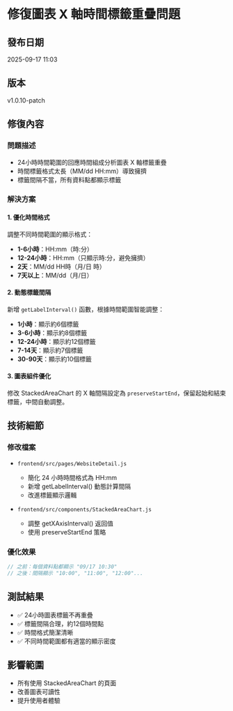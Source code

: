 # 修復圖表 X 軸時間標籤重疊問題

## 發布日期
2025-09-17 11:03

## 版本
v1.0.10-patch

## 修復內容

### 問題描述
- 24小時時間範圍的回應時間組成分析圖表 X 軸標籤重疊
- 時間標籤格式太長（MM/dd HH:mm）導致擁擠
- 標籤間隔不當，所有資料點都顯示標籤

### 解決方案

#### 1. 優化時間格式
調整不同時間範圍的顯示格式：
- **1-6小時**：HH:mm（時:分）
- **12-24小時**：HH:mm（只顯示時:分，避免擁擠）
- **2天**：MM/dd HH時（月/日 時）
- **7天以上**：MM/dd（月/日）

#### 2. 動態標籤間隔
新增 `getLabelInterval()` 函數，根據時間範圍智能調整：
- **1小時**：顯示約6個標籤
- **3-6小時**：顯示約8個標籤
- **12-24小時**：顯示約12個標籤
- **7-14天**：顯示約7個標籤
- **30-90天**：顯示約10個標籤

#### 3. 圖表組件優化
修改 StackedAreaChart 的 X 軸間隔設定為 `preserveStartEnd`，保留起始和結束標籤，中間自動調整。

## 技術細節

### 修改檔案
- `frontend/src/pages/WebsiteDetail.js`
  - 簡化 24 小時時間格式為 HH:mm
  - 新增 getLabelInterval() 動態計算間隔
  - 改進標籤顯示邏輯

- `frontend/src/components/StackedAreaChart.js`
  - 調整 getXAxisInterval() 返回值
  - 使用 preserveStartEnd 策略

### 優化效果
```javascript
// 之前：每個資料點都顯示 "09/17 10:30"
// 之後：間隔顯示 "10:00", "11:00", "12:00"...
```

## 測試結果
- ✅ 24小時圖表標籤不再重疊
- ✅ 標籤間隔合理，約12個時間點
- ✅ 時間格式簡潔清晰
- ✅ 不同時間範圍都有適當的顯示密度

## 影響範圍
- 所有使用 StackedAreaChart 的頁面
- 改善圖表可讀性
- 提升使用者體驗